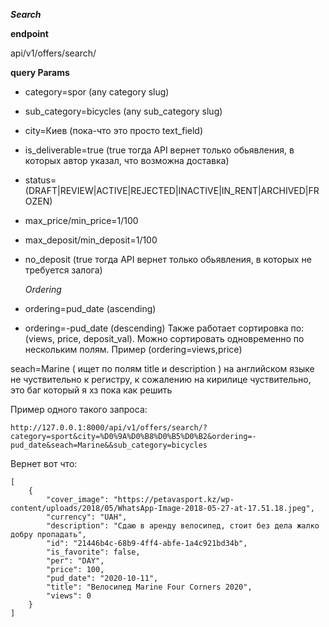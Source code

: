 ***Search***

**endpoint**

api/v1/offers/search/

**query Params**

- category=spor (any category slug)
- sub_category=bicycles (any sub_category slug)
- city=Киев (пока-что это просто text_field)
- is_deliverable=true (true тогда API вернет только обьявления, в которых автор указал, что возможна доставка)
- status=(DRAFT|REVIEW|ACTIVE|REJECTED|INACTIVE|IN_RENT|ARCHIVED|FROZEN)
- max_price/min_price=1/100
- max_deposit/min_deposit=1/100
- no_deposit (true тогда API вернет только обьявления, в которых не требуется залога)

    *Ordering*

- ordering=pud_date (ascending)
- ordering=-pud_date (descending) Также работает сортировка по: (views, price, deposit_val). Можно сортировать одновременно по нескольким полям. Пример (ordering=views,price)

seach=Marine ( ищет по полям title и description ) на английском языке не чуствительно к регистру, к сожалению на кирилице чуствительно, это баг который я хз пока как решить

Пример одного такого запроса:
```
http://127.0.0.1:8000/api/v1/offers/search/?category=sport&city=%D0%9A%D0%B8%D0%B5%D0%B2&ordering=-pud_date&seach=Marine&&sub_category=bicycles
```
Вернет вот что:

```
[
    {
        "cover_image": "https://petavasport.kz/wp-content/uploads/2018/05/WhatsApp-Image-2018-05-27-at-17.51.18.jpeg",
        "currency": "UAH",
        "description": "Сдаю в аренду велосипед, стоит без дела жалко добру пропадать",
        "id": "21446b4c-68b9-4ff4-abfe-1a4c921bd34b",
        "is_favorite": false,
        "per": "DAY",
        "price": 100,
        "pud_date": "2020-10-11",
        "title": "Велосипед Marine Four Corners 2020",
        "views": 0
    }
]
```